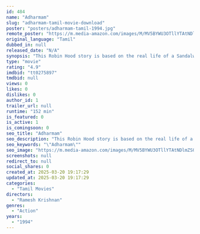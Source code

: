 ```yaml
---
id: 484
name: "Adharmam"
slug: "adharmam-tamil-movie-download"
poster: "posters/adharmam-tamil-1994.jpg"
remote_poster: "https://m.media-amazon.com/images/M/MV5BYWU3OTllYTAtNDlmZS00OTExLWFiMTUtZDFmZDA3Yzc3OWNiXkEyXkFqcGdeQXVyODEzOTQwNTY@._V1_SX300.jpg"
original_language: "Tamil"
dubbed_in: null
released_date: "N/A"
synopsis: "This Robin Hood story is based on the real life of a Sandalwood smuggler Veerappan."
type: "movie"
rating: "4.9"
imdbid: "tt0275897"
tmdbid: null
views: 0
likes: 0
dislikes: 0
author_id: 1
trailer_url: null
runtime: "152 min"
is_featured: 0
is_active: 1
is_comingsoon: 0
seo_title: "Adharmam"
seo_description: "This Robin Hood story is based on the real life of a Sandalwood smuggler Veerappan."
seo_keywords: "\"Adharmam\""
seo_image: "https://m.media-amazon.com/images/M/MV5BYWU3OTllYTAtNDlmZS00OTExLWFiMTUtZDFmZDA3Yzc3OWNiXkEyXkFqcGdeQXVyODEzOTQwNTY@._V1_SX300.jpg"
screenshots: null
redirect_to: null
social_shares: 0
created_at: 2025-03-20 19:17:29
updated_at: 2025-03-20 19:17:29
categories:
  - "Tamil Movies"
directors:
  - "Ramesh Krishnan"
genres:
  - "Action"
years:
  - "1994"
---
```

